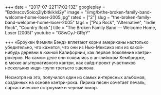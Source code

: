 +++
date = "2017-07-22T17:02:13Z"
googleplay = "Bzdvscov5oicq2lybltkiklxl2y"
image = "/img/b/the-broken-family-band-welcome-home-loser-2005.jpg"
rated = ["2"]
slug = "the-broken-family-band-welcome-home-loser-2005"
tags = ["Pop Rock", "Alternative", "Indie Rock", "Country Rock"]
title = "The Broken Family Band — Welcome Home, Loser (2005)"
youtube = "G8wCyJ-GRqY"

+++
&laquo;Броукен Фэмили Бэнд&raquo; вплетают корни американы настолько убедительно, что кажется, что они из&nbsp;Нью-Мексико или из&nbsp;какой-нибудь деревни в&nbsp;южной Калифорнии, как первое поколение кантри-рокеров. На&nbsp;самом деле они появились в&nbsp;английском Кембридже, в&nbsp;мекке альтернативного кантри, как сайд-проект участников нескольких инди-групп третьего эшелона.

Несмотря на&nbsp;это, получился один из&nbsp;самых интересных альбомов, созданных на&nbsp;основе кантри-рока. Лирика песен сочетает печаль, саркастическое остроумие и&nbsp;черный юмор.